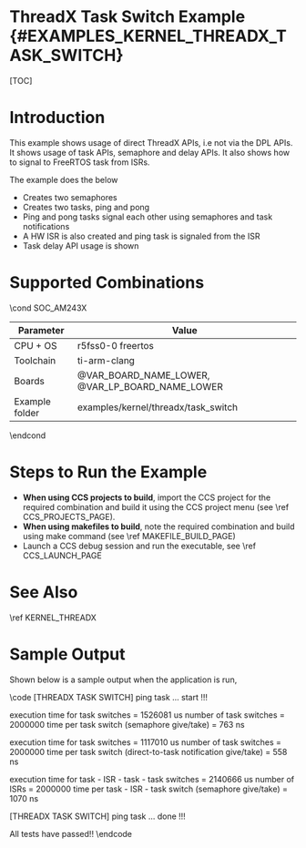 # ThreadX Task Switch Example {#EXAMPLES_KERNEL_THREADX_TASK_SWITCH}

[TOC]

# Introduction

This example shows usage of direct ThreadX APIs, i.e not via the DPL APIs.
It shows usage of task APIs, semaphore and delay APIs. It also shows how to signal to FreeRTOS task from ISRs.

The example does the below
- Creates two semaphores
- Creates two tasks, ping and pong
- Ping and pong tasks signal each other using semaphores and task notifications
- A HW ISR is also created and ping task is signaled from the ISR
- Task delay API usage is shown

# Supported Combinations

\cond SOC_AM243X

 Parameter      | Value
 ---------------|-----------
 CPU + OS       | r5fss0-0 freertos
 Toolchain      | ti-arm-clang
 Boards         | @VAR_BOARD_NAME_LOWER, @VAR_LP_BOARD_NAME_LOWER
 Example folder | examples/kernel/threadx/task_switch

\endcond

# Steps to Run the Example

- **When using CCS projects to build**, import the CCS project for the required combination
  and build it using the CCS project menu (see \ref CCS_PROJECTS_PAGE).
- **When using makefiles to build**, note the required combination and build using
  make command (see \ref MAKEFILE_BUILD_PAGE)
- Launch a CCS debug session and run the executable, see \ref CCS_LAUNCH_PAGE

# See Also

\ref KERNEL_THREADX

# Sample Output

Shown below is a sample output when the application is run,

\code
[THREADX TASK SWITCH] ping task ... start !!!

execution time for task switches = 1526081 us
number of task switches = 2000000
time per task switch (semaphore give/take) = 763 ns

execution time for task switches = 1117010 us
number of task switches = 2000000
time per task switch (direct-to-task notification give/take) = 558 ns

execution time for task - ISR - task - task switches = 2140666 us
number of ISRs = 2000000
time per task - ISR - task switch (semaphore give/take) = 1070 ns

[THREADX TASK SWITCH] ping task ... done !!!

All tests have passed!!
\endcode

